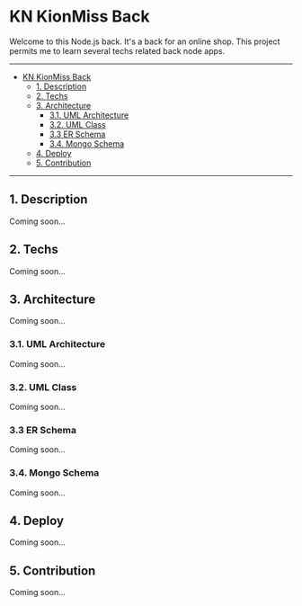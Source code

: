 # KN KionMiss Back

Welcome to this Node.js back. It's a back for an online shop. This project permits me to learn several techs related back node apps.

---

- [KN KionMiss Back](#kn-kionmiss-back)
  - [1. Description](#1-description)
  - [2. Techs](#2-techs)
  - [3. Architecture](#3-architecture)
    - [3.1. UML Architecture](#31-uml-architecture)
    - [3.2. UML Class](#32-uml-class)
    - [3.3 ER Schema](#33-er-schema)
    - [3.4. Mongo Schema](#34-mongo-schema)
  - [4. Deploy](#4-deploy)
  - [5. Contribution](#5-contribution)


---

## 1. Description

Coming soon...

## 2. Techs

Coming soon...

## 3. Architecture

Coming soon...

### 3.1. UML Architecture

Coming soon...

### 3.2. UML Class

Coming soon...

### 3.3 ER Schema

Coming soon...

### 3.4. Mongo Schema

Coming soon...

## 4. Deploy

Coming soon...

## 5. Contribution

Coming soon...